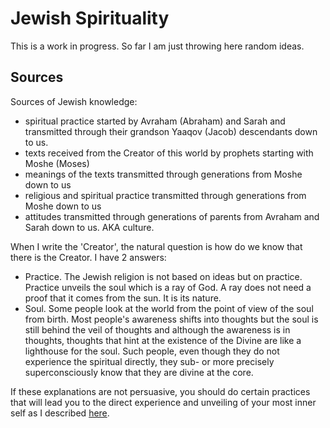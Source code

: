 # Jewish Spirituality

This is a work in progress. So far I am just throwing here random ideas.

## Sources

Sources of Jewish knowledge:
- spiritual practice started by Avraham (Abraham) and Sarah and transmitted through their grandson Yaaqov (Jacob) descendants down to us.
- texts received from the Creator of this world by prophets starting with Moshe (Moses)
- meanings of the texts transmitted through generations from Moshe down to us
- religious and spiritual practice transmitted through generations from Moshe down to us
- attitudes transmitted through generations of parents from Avraham and Sarah down to us. AKA culture.

When I write the 'Creator', the natural question is how do we know that there is the Creator.
I have 2 answers:
- Practice. The Jewish religion is not based on ideas but on practice. Practice unveils the soul which is a ray of God. A ray does not need a proof that it comes from the sun. It is its nature.
- Soul. Some people look at the world from the point of view of the soul from birth. Most people's awareness shifts into thoughts but the soul is still behind the veil of thoughts and although the awareness is in thoughts, thoughts that hint at the existence of the Divine are like a lighthouse for the soul. Such people, even though they do not experience the spiritual directly, they sub- or more precisely superconsciously know that they are divine at the core.

If these explanations are not persuasive, you should do certain practices that will lead you to the direct experience and unveiling of your most inner self as I described [here](../main/README.md).


